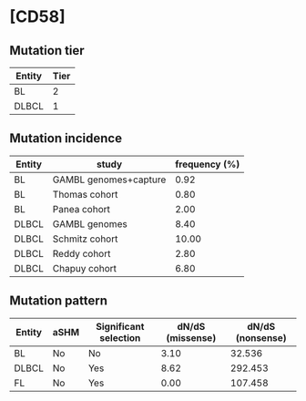 # [CD58]

## Mutation tier

|Entity|Tier|
|------|----|
|BL    |2   |
|DLBCL |1   |

## Mutation incidence

|Entity|study                |frequency (%)|
|------|---------------------|-------------|
|BL    |GAMBL genomes+capture| 0.92        |
|BL    |Thomas cohort        | 0.80        |
|BL    |Panea cohort         | 2.00        |
|DLBCL |GAMBL genomes        | 8.40        |
|DLBCL |Schmitz cohort       |10.00        |
|DLBCL |Reddy cohort         | 2.80        |
|DLBCL |Chapuy cohort        | 6.80        |

## Mutation pattern

|Entity|aSHM|Significant selection|dN/dS (missense)|dN/dS (nonsense)|
|------|----|---------------------|----------------|----------------|
|BL    |No  |No                   |3.10            | 32.536         |
|DLBCL |No  |Yes                  |8.62            |292.453         |
|FL    |No  |Yes                  |0.00            |107.458         |

